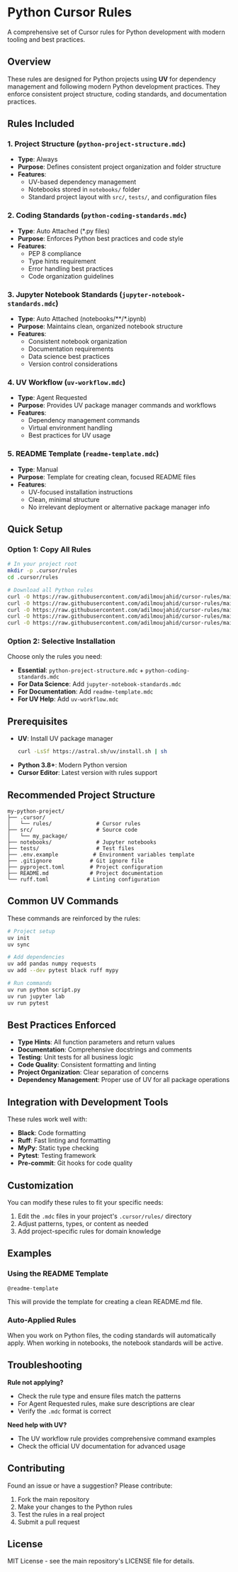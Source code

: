 # Python Cursor Rules

A comprehensive set of Cursor rules for Python development with modern tooling and best practices.

## Overview

These rules are designed for Python projects using **UV** for dependency management and following modern Python development practices. They enforce consistent project structure, coding standards, and documentation practices.

## Rules Included

### 1. Project Structure (`python-project-structure.mdc`)
- **Type**: Always
- **Purpose**: Defines consistent project organization and folder structure
- **Features**:
  - UV-based dependency management
  - Notebooks stored in `notebooks/` folder
  - Standard project layout with `src/`, `tests/`, and configuration files

### 2. Coding Standards (`python-coding-standards.mdc`)
- **Type**: Auto Attached (*.py files)
- **Purpose**: Enforces Python best practices and code style
- **Features**:
  - PEP 8 compliance
  - Type hints requirement
  - Error handling best practices
  - Code organization guidelines

### 3. Jupyter Notebook Standards (`jupyter-notebook-standards.mdc`)
- **Type**: Auto Attached (notebooks/**/*.ipynb)
- **Purpose**: Maintains clean, organized notebook structure
- **Features**:
  - Consistent notebook organization
  - Documentation requirements
  - Data science best practices
  - Version control considerations

### 4. UV Workflow (`uv-workflow.mdc`)
- **Type**: Agent Requested
- **Purpose**: Provides UV package manager commands and workflows
- **Features**:
  - Dependency management commands
  - Virtual environment handling
  - Best practices for UV usage

### 5. README Template (`readme-template.mdc`)
- **Type**: Manual
- **Purpose**: Template for creating clean, focused README files
- **Features**:
  - UV-focused installation instructions
  - Clean, minimal structure
  - No irrelevant deployment or alternative package manager info

## Quick Setup

### Option 1: Copy All Rules
```bash
# In your project root
mkdir -p .cursor/rules
cd .cursor/rules

# Download all Python rules
curl -O https://raw.githubusercontent.com/adilmoujahid/cursor-rules/main/python/python-project-structure.mdc
curl -O https://raw.githubusercontent.com/adilmoujahid/cursor-rules/main/python/python-coding-standards.mdc
curl -O https://raw.githubusercontent.com/adilmoujahid/cursor-rules/main/python/jupyter-notebook-standards.mdc
curl -O https://raw.githubusercontent.com/adilmoujahid/cursor-rules/main/python/uv-workflow.mdc
curl -O https://raw.githubusercontent.com/adilmoujahid/cursor-rules/main/python/readme-template.mdc
```

### Option 2: Selective Installation
Choose only the rules you need:
- **Essential**: `python-project-structure.mdc` + `python-coding-standards.mdc`
- **For Data Science**: Add `jupyter-notebook-standards.mdc`
- **For Documentation**: Add `readme-template.mdc`
- **For UV Help**: Add `uv-workflow.mdc`

## Prerequisites

- **UV**: Install UV package manager
  ```bash
  curl -LsSf https://astral.sh/uv/install.sh | sh
  ```
- **Python 3.8+**: Modern Python version
- **Cursor Editor**: Latest version with rules support

## Recommended Project Structure

```
my-python-project/
├── .cursor/
│   └── rules/              # Cursor rules
├── src/                    # Source code
│   └── my_package/
├── notebooks/              # Jupyter notebooks
├── tests/                  # Test files
├── .env.example           # Environment variables template
├── .gitignore            # Git ignore file
├── pyproject.toml        # Project configuration
├── README.md             # Project documentation
└── ruff.toml            # Linting configuration
```

## Common UV Commands

These commands are reinforced by the rules:

```bash
# Project setup
uv init
uv sync

# Add dependencies
uv add pandas numpy requests
uv add --dev pytest black ruff mypy

# Run commands
uv run python script.py
uv run jupyter lab
uv run pytest
```

## Best Practices Enforced

- **Type Hints**: All function parameters and return values
- **Documentation**: Comprehensive docstrings and comments
- **Testing**: Unit tests for all business logic
- **Code Quality**: Consistent formatting and linting
- **Project Organization**: Clear separation of concerns
- **Dependency Management**: Proper use of UV for all package operations

## Integration with Development Tools

These rules work well with:
- **Black**: Code formatting
- **Ruff**: Fast linting and formatting
- **MyPy**: Static type checking
- **Pytest**: Testing framework
- **Pre-commit**: Git hooks for code quality

## Customization

You can modify these rules to fit your specific needs:
1. Edit the `.mdc` files in your project's `.cursor/rules/` directory
2. Adjust patterns, types, or content as needed
3. Add project-specific rules for domain knowledge

## Examples

### Using the README Template
```
@readme-template
```
This will provide the template for creating a clean README.md file.

### Auto-Applied Rules
When you work on Python files, the coding standards will automatically apply. When working in notebooks, the notebook standards will be active.

## Troubleshooting

**Rule not applying?**
- Check the rule type and ensure files match the patterns
- For Agent Requested rules, make sure descriptions are clear
- Verify the `.mdc` format is correct

**Need help with UV?**
- The UV workflow rule provides comprehensive command examples
- Check the official UV documentation for advanced usage

## Contributing

Found an issue or have a suggestion? Please contribute:
1. Fork the main repository
2. Make your changes to the Python rules
3. Test the rules in a real project
4. Submit a pull request

## License

MIT License - see the main repository's LICENSE file for details.